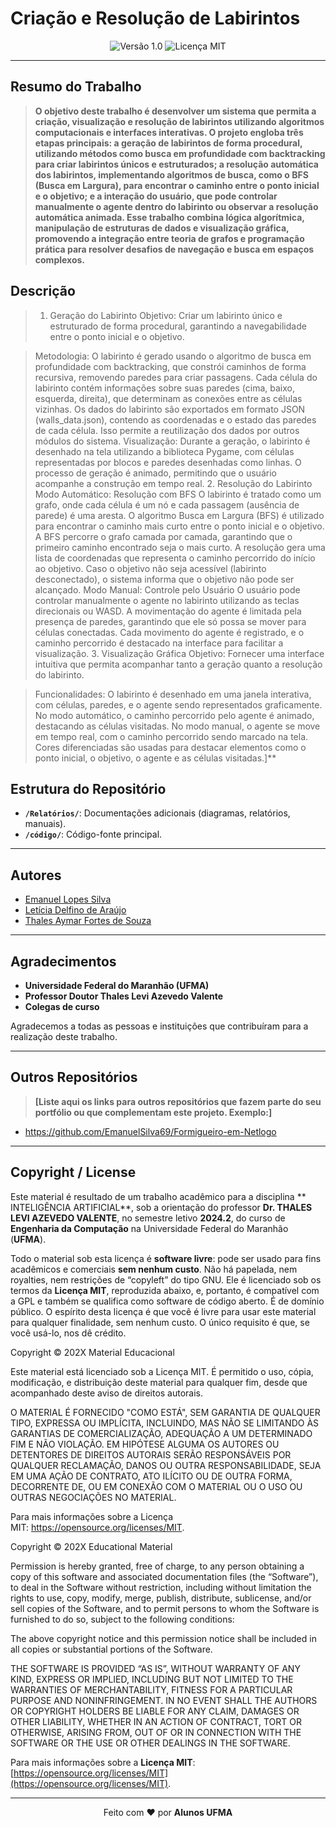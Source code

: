 # Criação e Resolução de Labirintos

<div align="center">
  <img src="https://img.shields.io/badge/Versão-1.0-blue.svg" alt="Versão 1.0">
  <img src="https://img.shields.io/badge/Licença-MIT-green.svg" alt="Licença MIT">
</div>

---

## Resumo do Trabalho

> **O objetivo deste trabalho é desenvolver um sistema que permita a criação, visualização e resolução de labirintos utilizando algoritmos computacionais e interfaces interativas. O projeto engloba três etapas principais: a geração de labirintos de forma procedural, utilizando métodos como busca em profundidade com backtracking para criar labirintos únicos e estruturados; a resolução automática dos labirintos, implementando algoritmos de busca, como o BFS (Busca em Largura), para encontrar o caminho entre o ponto inicial e o objetivo; e a interação do usuário, que pode controlar manualmente o agente dentro do labirinto ou observar a resolução automática animada. Esse trabalho combina lógica algorítmica, manipulação de estruturas de dados e visualização gráfica, promovendo a integração entre teoria de grafos e programação prática para resolver desafios de navegação e busca em espaços complexos.**

## Descrição

> 1. Geração do Labirinto
Objetivo:
Criar um labirinto único e estruturado de forma procedural, garantindo a navegabilidade entre o ponto inicial e o objetivo.

> Metodologia:
O labirinto é gerado usando o algoritmo de busca em profundidade com backtracking, que constrói caminhos de forma recursiva, removendo paredes para criar passagens.
Cada célula do labirinto contém informações sobre suas paredes (cima, baixo, esquerda, direita), que determinam as conexões entre as células vizinhas.
Os dados do labirinto são exportados em formato JSON (walls_data.json), contendo as coordenadas e o estado das paredes de cada célula. Isso permite a reutilização dos dados por outros módulos do sistema.
> Visualização:
Durante a geração, o labirinto é desenhado na tela utilizando a biblioteca Pygame, com células representadas por blocos e paredes desenhadas como linhas.
O processo de geração é animado, permitindo que o usuário acompanhe a construção em tempo real.
> 2. Resolução do Labirinto
Modo Automático: Resolução com BFS
O labirinto é tratado como um grafo, onde cada célula é um nó e cada passagem (ausência de parede) é uma aresta.
O algoritmo Busca em Largura (BFS) é utilizado para encontrar o caminho mais curto entre o ponto inicial e o objetivo.
A BFS percorre o grafo camada por camada, garantindo que o primeiro caminho encontrado seja o mais curto.
A resolução gera uma lista de coordenadas que representa o caminho percorrido do início ao objetivo.
Caso o objetivo não seja acessível (labirinto desconectado), o sistema informa que o objetivo não pode ser alcançado.
> Modo Manual: Controle pelo Usuário
O usuário pode controlar manualmente o agente no labirinto utilizando as teclas direcionais ou WASD.
A movimentação do agente é limitada pela presença de paredes, garantindo que ele só possa se mover para células conectadas.
Cada movimento do agente é registrado, e o caminho percorrido é destacado na interface para facilitar a visualização.
> 3. Visualização Gráfica
> Objetivo:
 Fornecer uma interface intuitiva que permita acompanhar tanto a geração quanto a resolução do labirinto.

> Funcionalidades:
O labirinto é desenhado em uma janela interativa, com células, paredes, e o agente sendo representados graficamente.
No modo automático, o caminho percorrido pelo agente é animado, destacando as células visitadas.
No modo manual, o agente se move em tempo real, com o caminho percorrido sendo marcado na tela.
Cores diferenciadas são usadas para destacar elementos como o ponto inicial, o objetivo, o agente e as células visitadas.]**

## Estrutura do Repositório 

- **`/Relatórios/`**: Documentações adicionais (diagramas, relatórios, manuais).
- **`/código/`**: Código-fonte principal.
---

## Autores

- [Emanuel Lopes Silva](emanuel.silva@discente.ufma.br)  
- [Letícia Delfino  de Araújo](ld.araujo@discente.ufma.br)  
- [Thales Aymar Fortes de Souza](thales.aymar@discente.ufma.br)  
---

## Agradecimentos

- **Universidade Federal do Maranhão (UFMA)**  
- **Professor Doutor Thales Levi Azevedo Valente**  
- **Colegas de curso**

Agradecemos a todas as pessoas e instituições que contribuíram para a realização deste trabalho.

---

## Outros Repositórios

> **[Liste aqui os links para outros repositórios que fazem parte do seu portfólio ou que complementam este projeto. Exemplo:]**

- https://github.com/EmanuelSilva69/Formigueiro-em-Netlogo

---

## Copyright / License

Este material é resultado de um trabalho acadêmico para a disciplina ** INTELIGÊNCIA ARTIFICIAL**, sob a orientação do professor **Dr. THALES LEVI AZEVEDO VALENTE**, no semestre letivo **2024.2**, do curso de **Engenharia da Computação** na Universidade Federal do Maranhão (**UFMA**).

Todo o material sob esta licença é **software livre**: pode ser usado para fins acadêmicos e comerciais **sem nenhum custo**. Não há papelada, nem royalties, nem restrições de “copyleft” do tipo GNU. Ele é licenciado sob os termos da **Licença MIT**, reproduzida abaixo, e, portanto, é compatível com a GPL e também se qualifica como software de código aberto. É de domínio público. O espírito desta licença é que você é livre para usar este material para qualquer finalidade, sem nenhum custo. O único requisito é que, se você usá-lo, nos dê crédito.



Copyright © 202X Material Educacional

Este material está licenciado sob a Licença MIT. É permitido o uso, cópia, modificação, e distribuição deste material para qualquer fim, desde que acompanhado deste aviso de direitos autorais.

O MATERIAL É FORNECIDO "COMO ESTÁ", SEM GARANTIA DE QUALQUER TIPO, EXPRESSA OU IMPLÍCITA, INCLUINDO, MAS NÃO SE LIMITANDO ÀS GARANTIAS DE COMERCIALIZAÇÃO, ADEQUAÇÃO A UM DETERMINADO FIM E NÃO VIOLAÇÃO. EM HIPÓTESE ALGUMA OS AUTORES OU DETENTORES DE DIREITOS AUTORAIS SERÃO RESPONSÁVEIS POR QUALQUER RECLAMAÇÃO, DANOS OU OUTRA RESPONSABILIDADE, SEJA EM UMA AÇÃO DE CONTRATO, ATO ILÍCITO OU DE OUTRA FORMA, DECORRENTE DE, OU EM CONEXÃO COM O MATERIAL OU O USO OU OUTRAS NEGOCIAÇÕES NO MATERIAL.

Para mais informações sobre a Licença MIT: https://opensource.org/licenses/MIT.

Copyright © 202X Educational Material

Permission is hereby granted, free of charge, to any person obtaining a copy of this software and associated documentation files (the “Software”), to deal in the Software without restriction, including without limitation the rights to use, copy, modify, merge, publish, distribute, sublicense, and/or sell copies of the Software, and to permit persons to whom the Software is furnished to do so, subject to the following conditions:

The above copyright notice and this permission notice shall be included in all copies or substantial portions of the Software.

THE SOFTWARE IS PROVIDED “AS IS”, WITHOUT WARRANTY OF ANY KIND, EXPRESS OR IMPLIED, INCLUDING BUT NOT LIMITED TO THE WARRANTIES OF MERCHANTABILITY, FITNESS FOR A PARTICULAR PURPOSE AND NONINFRINGEMENT. IN NO EVENT SHALL THE AUTHORS OR COPYRIGHT HOLDERS BE LIABLE FOR ANY CLAIM, DAMAGES OR OTHER LIABILITY, WHETHER IN AN ACTION OF CONTRACT, TORT OR OTHERWISE, ARISING FROM, OUT OF OR IN CONNECTION WITH THE SOFTWARE OR THE USE OR OTHER DEALINGS IN THE SOFTWARE.

Para mais informações sobre a **Licença MIT**: [https://opensource.org/licenses/MIT](https://opensource.org/licenses/MIT).

---

<div align="center">
Feito com ♥ por <strong>Alunos UFMA</strong>
</div>
